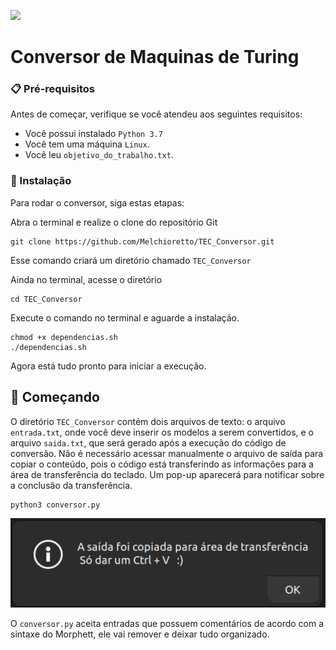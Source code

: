 ![](https://images7.memedroid.com/images/UPLOADED407/5e1de85862d74.jpeg)


# Conversor de Maquinas de Turing


### 📋 Pré-requisitos

Antes de começar, verifique se você atendeu aos seguintes requisitos:
* Você possui instalado `Python 3.7`
* Você tem uma máquina `Linux`.
* Você leu `objetivo_do_trabalho.txt`.

### 🔧 Instalação

Para rodar o conversor, siga estas etapas:

Abra o terminal e realize o clone do repositório Git
```
git clone https://github.com/Melchioretto/TEC_Conversor.git
```
Esse comando criará um diretório chamado `TEC_Conversor`

Ainda no terminal, acesse o diretório
```
cd TEC_Conversor
```
Execute o comando no terminal e aguarde a instalação.
```
chmod +x dependencias.sh
./dependencias.sh
```
Agora está tudo pronto para iniciar a execução.

## 🚀 Começando

O diretório `TEC_Conversor` contém dois arquivos de texto: o arquivo `entrada.txt`, onde você deve inserir os modelos a serem convertidos, e o arquivo `saida.txt`, que será gerado após a execução do código de conversão. Não é necessário acessar manualmente o arquivo de saída para copiar o conteúdo, pois o código está transferindo as informações para a área de transferência do teclado. Um pop-up aparecerá para notificar sobre a conclusão da transferência.
```
python3 conversor.py
```
![Imagem do pop-up](img/Captura%20de%20tela%20de%202024-05-21%2001-21-03.png)

O `conversor.py` aceita entradas que possuem comentários de acordo com a sintaxe do Morphett, ele vai remover e deixar tudo organizado.
